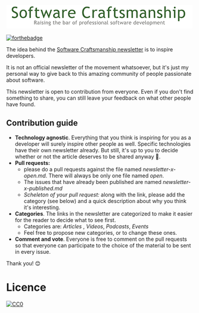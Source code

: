 ![Software Craftsmanship banner](img/banner.png)

[![forthebadge](http://forthebadge.com/images/badges/built-with-love.svg)](http://forthebadge.com)

The idea behind the [Software Craftsmanship newsletter](https://scnewsletter.firebaseapp.com/) is to inspire developers.
 
It is not an official newsletter of the movement whatsoever, but it's just my personal way to give back to this amazing community of people passionate about software.

This newsletter is open to contribution from everyone. Even if you don't find something to share, you can still leave your feedback on what other people have found. 

## Contribution guide
* **Technology agnostic**. Everything that you think is inspiring for you as a developer will surely inspire other people as well. Specific technologies have their own newsletter already. But still, it's up to you to decide whether or not the article deserves to be shared anyway :open_hands:.
* **Pull requests:**
	* please do a pull requests against the file named _newsletter-x-open.md_. There will always be only one file named _open_.
	* The issues that have already been published are named _newsletter-x-published.md_
	* *Scheleton of your pull request:* along with the link, please add the category (see below) and a quick description about why you think it's interesting.
* **Categories**. The links in the newsletter are categorized to make it easier for the reader to decide what to see first.
	* Categories are: _Articles_ , _Videos_, _Podcasts_, _Events_
	* Feel free to propose new categories, or to change these ones.
* **Comment and vote**. Everyone is free to comment on the pull requests so that everyone can participate to the choice of the material to be sent in every issue. 

Thank you! :blush:

# Licence

<p xmlns:dct="http://purl.org/dc/terms/" xmlns:vcard="http://www.w3.org/2001/vcard-rdf/3.0#">
  <a rel="license"
     href="http://creativecommons.org/publicdomain/zero/1.0/">
    <img src="http://i.creativecommons.org/p/zero/1.0/88x31.png" style="border-style: none;" alt="CC0" />
  </a>
</p>

